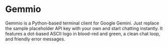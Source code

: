 # Gemmio
Gemmio is a Python-based terminal client for Google Gemini. Just replace the sample placeholder API key with your own and start chatting instantly. It features a dot-based ASCII logo in blood-red and green, a clean chat loop, and friendly error messages.
